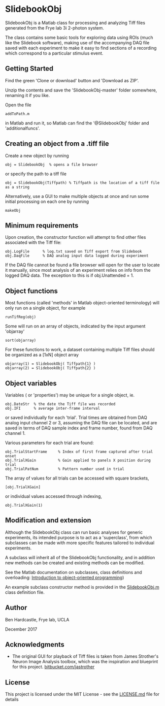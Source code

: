 # SlidebookObj

SlidebookObj is a Matlab class for processing and analyzing Tiff files generated from the Frye lab 3i 2-photon system.

The class contains some basic tools for exploring data using ROIs (much like the Slidebook software), making use of the accompanying DAQ file saved with each experiment to make it easy to find sections of a recording which correspond to a particular stimulus event.

## Getting Started

Find the green 'Clone or download' button and 'Download as ZIP'.

Unzip the contents and save the 'SlidebookObj-master' folder somewhere, renaming it if you like. 

Open the file
```
addToPath.m
```
in Matlab and run it, so Matlab can find the '@SlidebookObj' folder and 'additionalfuncs'.
 
 
## Creating an object from a .tiff file

Create a new object by running 
```
obj = SlidebookObj  % opens a file browser
```
or specify the path to a tiff file
```
obj = SlidebookObj(Tiffpath) % Tiffpath is the location of a tiff file as a string
```

Alternatively, use a GUI to make multiple objects at once and run some initial processing on each one by running
```
makeObj
```

## Minimum requirements
Upon creation, the constructor function will attempt to find other files associated with the Tiff file:
```
obj.LogFile      % log.txt saved on Tiff export from Slidebook
obj.DaqFile      % DAQ analog input data logged during experiment 
```

If the DAQ file cannot be found a file browser will open for the user
to locate it manually, since most analysis of an experiment relies on info from
the logged DAQ data. The exception to this is if obj.Unattended = 1.

## Object functions 
Most functions (called 'methods' in Matlab object-oriented terminology) will only run on a single object, for example
```
runTifReg(obj)
```

Some will run on an array of objects, indicated by the input argument 'objarray'
```
sort(objarray)
```

For these functions to work, a dataset containing multiple Tiff files should be organized as a [1xN] object array
```
objarray(1) = SlidebookObj( Tiffpath{1} )
objarray(2) = SlidebookObj( Tiffpath{2} )
```

## Object variables 
Variables ( or 'properties') may be unique for a single object, ie. 
```
obj.DateStr  % the date the Tiff file was recorded
obj.IFI      % average inter-frame interval
```  
or saved individually for each 'trial'. Trial times are obtained from 
DAQ analog input channel 2 or 3, assuming the DAQ file can be located, and are saved in terms of DAQ sample index and frame number, found from DAQ channel 1.

Various parameters for each trial are found:
```
obj.TrialStartFrame     % Index of first frame captured after trial onset
obj.TrialXGain			% Gain applied to panels X position during trial
obj.TrialPatNum			% Pattern number used in trial
```

The array of values for all trials can be accessed with square
brackets,
```
[obj.TrialXGain] 
```
or individual values accessed through indexing,
```
obj.TrialXGain(1) 
```

## Modification and extension
Although the SlidebookObj class can run basic analyses for generic experiments, its intended purpose is to act as a 'superclass', from which subclasses can be made with more specific features tailored to individual experiments.

A subclass will inherit all of the SlidebookObj functionality, and in addition new methods can be created and existing methods can be modified.

See the Matlab documentation on subclasses, class definitions and overloading: 
[Introduction to object-oriented programming](https://www.mathworks.com/company/newsletters/articles/introduction-to-object-oriented-programming-in-matlab.html))

An example subclass constructor method is provided in the [SlidebookObj.m](https://github.com/bjhardcastle/SlidebookObj/blob/master/%40SlidebookObj/SlidebookObj.m) class definition file.


## Author 
Ben Hardcastle, Frye lab, UCLA

December 2017

## Acknowledgments

* The original GUI for playback of Tiff files is taken from James Strother's Neuron Image Analysis toolbox, which was the inspiration and blueprint for this project. [bitbucket.com/jastrother](https://bitbucket.org/jastrother/neuron_image_analysis/src/master/)

## License

This project is licensed under the MIT License - see the [LICENSE.md](LICENSE.md) file for details
